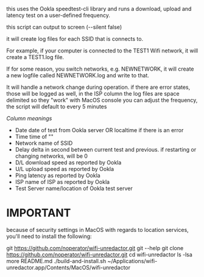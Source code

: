 this uses the Ookla speedtest-cli library and runs a download, upload and latency test on a user-defined frequency.

this script can output to screen (--silent false)

it will create log files for each SSID that is connects to.

For example, if your computer is connected to the TEST1 Wifi network, it will create a TEST1.log file.

If for some reason, you switch networks, e.g. NEWNETWORK, it will create a new logfile called NEWNETWORK.log and write to that.

It will handle a network change during operation.
if there are error states, those will be logged as well, in the ISP column
the log files are space delimited so they "work" with MacOS console
you can adjust the frequency, the script will default to every 5 minutes

_Column meanings_

- Date date of test from Ookla server OR localtime if there is an error
- Time time of ""
- Network name of SSID
- Delay delta in second between current test and previous. if restarting or changing networks, will be 0
- D/L download speed as reported by Ookla
- U/L upload speed as reported by Ookla
- Ping latency as reported by Ookla
- ISP name of ISP as reported by Ookla
- Test Server name/location of Ookla test server

# IMPORTANT

because of security settings in MacOS with regards to location services, you'll need to install the following:

git https://github.com/noperator/wifi-unredactor.git
git --help
git clone https://github.com/noperator/wifi-unredactor.git
cd wifi-unredactor
ls -lsa
more README.md
./build-and-install.sh
~/Applications/wifi-unredactor.app/Contents/MacOS/wifi-unredactor
